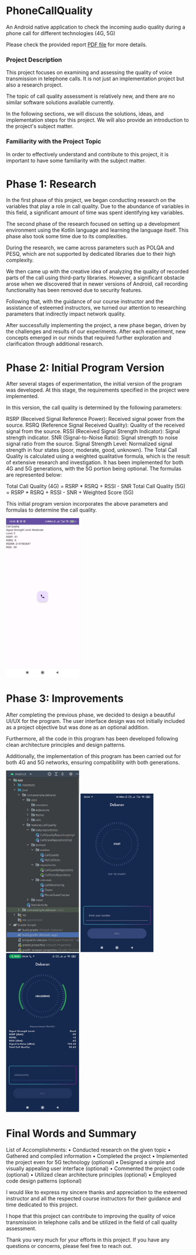 # PhoneCallQuality
An Android native application to check the incoming audio quality during a phone call for different technologies (4G, 5G)

Please check the provided report [PDF file](https://github.com/iliyami/PhoneCallQuality/blob/master/Debaran_Report.pdf) for more details.


### Project Description
This project focuses on examining and assessing the quality of voice transmission in telephone calls. It is not just an implementation project but also a research project.

The topic of call quality assessment is relatively new, and there are no similar software solutions available currently.

In the following sections, we will discuss the solutions, ideas, and implementation steps for this project. We will also provide an introduction to the project's subject matter.

### Familiarity with the Project Topic
In order to effectively understand and contribute to this project, it is important to have some familiarity with the subject matter.



# Phase 1: Research
In the first phase of this project, we began conducting research on the variables that play a role in call quality. Due to the abundance of variables in this field, a significant amount of time was spent identifying key variables.

The second phase of the research focused on setting up a development environment using the Kotlin language and learning the language itself. This phase also took some time due to its complexities.

During the research, we came across parameters such as POLQA and PESQ, which are not supported by dedicated libraries due to their high complexity.

We then came up with the creative idea of analyzing the quality of recorded parts of the call using third-party libraries. However, a significant obstacle arose when we discovered that in newer versions of Android, call recording functionality has been removed due to security features.

Following that, with the guidance of our course instructor and the assistance of esteemed instructors, we turned our attention to researching parameters that indirectly impact network quality.

After successfully implementing the project, a new phase began, driven by the challenges and results of our experiments. After each experiment, new concepts emerged in our minds that required further exploration and clarification through additional research.





# Phase 2: Initial Program Version
After several stages of experimentation, the initial version of the program was developed. At this stage, the requirements specified in the project were implemented.

In this version, the call quality is determined by the following parameters:

RSRP (Received Signal Reference Power): Received signal power from the source.
RSRQ (Reference Signal Received Quality): Quality of the received signal from the source.
RSSI (Received Signal Strength Indicator): Signal strength indicator.
SNR (Signal-to-Noise Ratio): Signal strength to noise signal ratio from the source.
Signal Strength Level: Normalized signal strength in four states (poor, moderate, good, unknown).
The Total Call Quality is calculated using a weighted qualitative formula, which is the result of extensive research and investigation. It has been implemented for both 4G and 5G generations, with the 5G portion being optional. The formulas are represented below:

Total Call Quality (4G) = RSRP * RSRQ + RSSI - SNR
Total Call Quality (5G) = RSRP * RSRQ + RSSI - SNR + Weighted Score (5G)

This initial program version incorporates the above parameters and formulas to determine the call quality.


<img src="images/4.jpg" width="200" title="First Version">




# Phase 3: Improvements
After completing the previous phase, we decided to design a beautiful UI/UX for the program. The user interface design was not initially included as a project objective but was done as an optional addition.

Furthermore, all the code in this program has been developed following clean architecture principles and design patterns.

Additionally, the implementation of this program has been carried out for both 4G and 5G networks, ensuring compatibility with both generations.

<img src="images/1.jpg" width="200">
<img src="images/2.jpg" width="200">
<img src="images/3.jpg" width="200">




# Final Words and Summary
List of Accomplishments:
• Conducted research on the given topic
• Gathered and compiled information
• Completed the project
• Implemented the project even for 5G technology (optional)
• Designed a simple and visually appealing user interface (optional)
• Commented the project code (optional)
• Utilized clean architecture principles (optional)
• Employed code design patterns (optional)

I would like to express my sincere thanks and appreciation to the esteemed instructor and all the respected course instructors for their guidance and time dedicated to this project.

I hope that this project can contribute to improving the quality of voice transmission in telephone calls and be utilized in the field of call quality assessment.

Thank you very much for your efforts in this project. If you have any questions or concerns, please feel free to reach out.